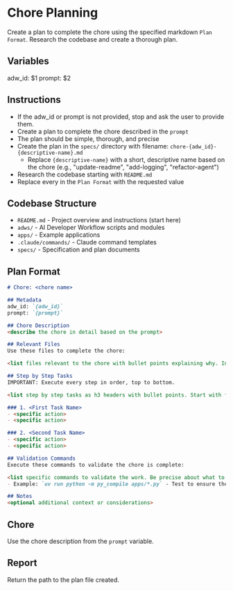 # Chore Planning

Create a plan to complete the chore using the specified markdown `Plan Format`. Research the codebase and create a thorough plan.

## Variables
adw_id: $1
prompt: $2

## Instructions

- If the adw_id or prompt is not provided, stop and ask the user to provide them.
- Create a plan to complete the chore described in the `prompt`
- The plan should be simple, thorough, and precise
- Create the plan in the `specs/` directory with filename: `chore-{adw_id}-{descriptive-name}.md`
  - Replace `{descriptive-name}` with a short, descriptive name based on the chore (e.g., "update-readme", "add-logging", "refactor-agent")
- Research the codebase starting with `README.md`
- Replace every <placeholder> in the `Plan Format` with the requested value

## Codebase Structure

- `README.md` - Project overview and instructions (start here)
- `adws/` - AI Developer Workflow scripts and modules
- `apps/` - Example applications
- `.claude/commands/` - Claude command templates
- `specs/` - Specification and plan documents

## Plan Format

```md
# Chore: <chore name>

## Metadata
adw_id: `{adw_id}`
prompt: `{prompt}`

## Chore Description
<describe the chore in detail based on the prompt>

## Relevant Files
Use these files to complete the chore:

<list files relevant to the chore with bullet points explaining why. Include new files to be created under an h3 'New Files' section if needed>

## Step by Step Tasks
IMPORTANT: Execute every step in order, top to bottom.

<list step by step tasks as h3 headers with bullet points. Start with foundational changes then move to specific changes. Last step should validate the work>

### 1. <First Task Name>
- <specific action>
- <specific action>

### 2. <Second Task Name>
- <specific action>
- <specific action>

## Validation Commands
Execute these commands to validate the chore is complete:

<list specific commands to validate the work. Be precise about what to run>
- Example: `uv run python -m py_compile apps/*.py` - Test to ensure the code compiles

## Notes
<optional additional context or considerations>
```

## Chore
Use the chore description from the `prompt` variable.

## Report

Return the path to the plan file created.